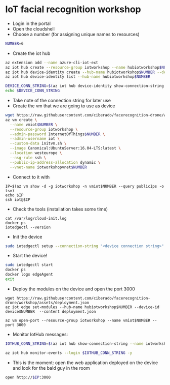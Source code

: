 # IoT facial recognition workshop

* Login in the portal
* Open the cloudshell
* Choose a number (for assigning unique names to resources)

```bash
NUMBER=6
```

* Create the iot hub

```bash
az extension add --name azure-cli-iot-ext
az iot hub create --resource-group iotworkshop --name hubiotworkshop$NUMBER --sku F1
az iot hub device-identity create --hub-name hubiotworkshop$NUMBER --device-id device$NUMBER --edge-enabled
az iot hub device-identity list --hub-name hubiotworkshop$NUMBER

DEVICE_CONN_STRING=$(az iot hub device-identity show-connection-string --device-id device$NUMBER --hub-name hubiotworkshop$NUMBER --query connectionString --output tsv)
echo $DEVICE_CONN_STRING
```

* Take note of the connection string for later use
* Create the vm that we are going to use as device

```bash
wget https://raw.githubusercontent.com/ciberado/facerecognition-drone/workshop/assets/initvm.sh
az vm create \
  --name vmiot$NUMBER \
  --resource-group iotworkshop \
  --admin-password InternetOfThings$NUMBER \
  --admin-username iot \
  --custom-data initvm.sh \
  --image Canonical:UbuntuServer:16.04-LTS:latest \
  --location westeurope \
  --nsg-rule ssh \
  --public-ip-address-allocation dynamic \
  --vnet-name iotworkshopvnet$NUMBER
```


* Connect to it with 

```
IP=$(az vm show -d -g iotworkshop -n vmiot$NUMBER --query publicIps -o tsv)
echo $IP
ssh iot@$IP
```

* Check the tools (installation takes some time)

```
cat /var/log/cloud-init.log
docker ps
iotedgectl --version
```

* Init the device

```bash
sudo iotedgectl setup --connection-string "<device connection string>" --nopass
```

* Start the device!

```bash
sudo iotedgectl start
docker ps
docker logs edgeAgent
exit
```

* Deploy the modules on the device and open the port 3000

```
wget https://raw.githubusercontent.com/ciberado/facerecognition-drone/workshop/assets/deployment.json
az iot edge set-modules --hub-name hubiotworkshop$NUMBER --device-id device$NUMBER  --content deployment.json

az vm open-port --resource-group iotworkshop --name vmiot$NUMBER --port 3000  
```

* Monitor IotHub messages:

```bash
IOTHUB_CONN_STRING=$(az iot hub show-connection-string --name iotworkshop$NUMBER --query connectionString --output tsv)

az iot hub monitor-events --login $IOTHUB_CONN_STRING -y
```

* This is the moment: open the web application deployed on the device and look for the bald guy in the room

```bash
open http://$IP:3000
```